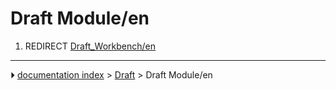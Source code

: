 # Draft Module/en
1.  REDIRECT [Draft_Workbench/en](Draft_Workbench/en.md)



---
⏵ [documentation index](../README.md) > [Draft](Draft_Workbench.md) > Draft Module/en
